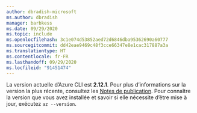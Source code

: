 ```yaml
---
author: dbradish-microsoft
ms.author: dbradish
manager: barbkess
ms.date: 09/29/2020
ms.topic: include
ms.openlocfilehash: 3c1e074d53852aed72d6846dba95362690a60777
ms.sourcegitcommit: dd42eae9469c48f3cce66347e8e1cac317887a3a
ms.translationtype: HT
ms.contentlocale: fr-FR
ms.lasthandoff: 09/29/2020
ms.locfileid: "91451474"
---
```

La version actuelle d’Azure CLI est __2.12.1__. Pour plus d’informations sur la version la plus récente, consultez les [Notes de publication](../release-notes-azure-cli.md). Pour connaître la version que vous avez installée et savoir si elle nécessite d’être mise à jour, exécutez `az --version`.
